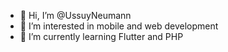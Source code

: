 - 👋 Hi, I’m @UssuyNeumann 
- 👀 I’m interested in mobile and web development
- 🌱 I’m currently learning Flutter and PHP

<!---
UssuyNeumann/UssuyNeumann is a ✨ special ✨ repository because its `README.md` (this file) appears on your GitHub profile.
You can click the Preview link to take a look at your changes.
--->
